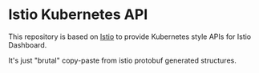 # Istio Kubernetes API

This repository is based on [Istio](https://github.com/istio/istio) to provide Kubernetes style APIs for Istio Dashboard.

It's just "brutal" copy-paste from istio protobuf generated structures.
